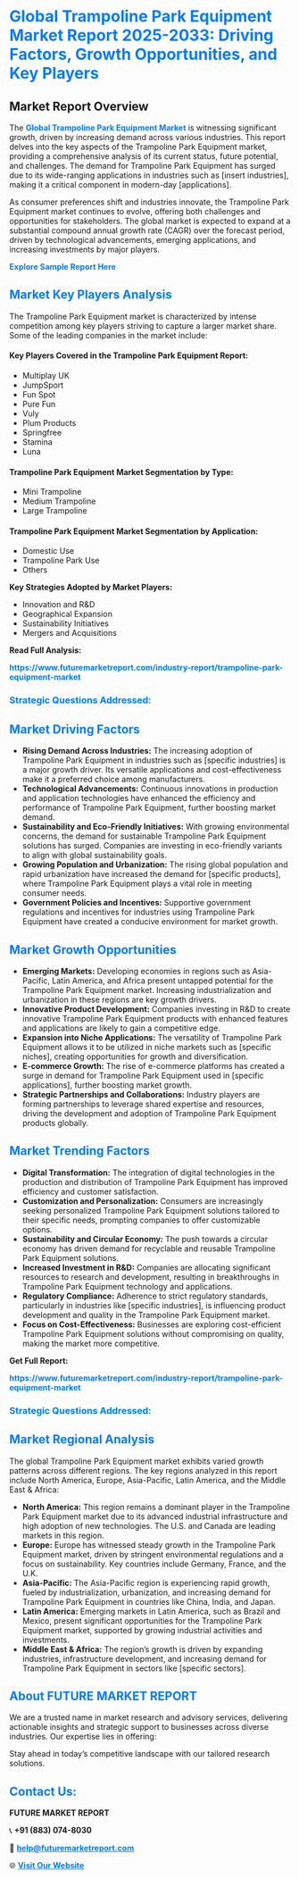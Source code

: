 <h1 style="color: #007BFF;">Global Trampoline Park Equipment Market Report 2025-2033: Driving Factors, Growth Opportunities, and Key Players</h1>

<section id="overview">
<h2>Market Report Overview</h2>
<p>The <a href="https://www.futuremarketreport.com/industry-report/trampoline-park-equipment-market" style="color: #007BFF; text-decoration: none;"><strong>Global Trampoline Park Equipment Market</strong></a> is witnessing significant growth, driven by increasing demand across various industries. This report delves into the key aspects of the Trampoline Park Equipment market, providing a comprehensive analysis of its current status, future potential, and challenges. The demand for Trampoline Park Equipment has surged due to its wide-ranging applications in industries such as [insert industries], making it a critical component in modern-day [applications].</p>
<p>As consumer preferences shift and industries innovate, the Trampoline Park Equipment market continues to evolve, offering both challenges and opportunities for stakeholders. The global market is expected to expand at a substantial compound annual growth rate (CAGR) over the forecast period, driven by technological advancements, emerging applications, and increasing investments by major players.</p>
</section>

<section id="overview">
<p><a href="https://www.futuremarketreport.com/request-sample/reportId=62359" style="color: #007BFF; text-decoration: none;"><strong>Explore Sample Report Here</strong></a></p>
</section>

<section id="key-players">
<h2 style="color: #007BFF;">Market Key Players Analysis</h2>
<p>The Trampoline Park Equipment market is characterized by intense competition among key players striving to capture a larger market share. Some of the leading companies in the market include:</p>
<h4>Key Players Covered in the Trampoline Park Equipment Report:</h4>
<ul><li>Multiplay UK</li><li>JumpSport</li><li>Fun Spot</li><li>Pure Fun</li><li>Vuly</li><li>Plum Products</li><li>Springfree</li><li>Stamina</li><li>Luna</li></ul>
<h4>Trampoline Park Equipment Market Segmentation by Type:</h4>
<ul><li>Mini Trampoline</li><li>Medium Trampoline</li><li>Large Trampoline</li></ul>

<h4>Trampoline Park Equipment Market Segmentation by Application:</h4>
<ul><li>Domestic Use</li><li>Trampoline Park Use</li><li>Others</li></ul>
<p><strong>Key Strategies Adopted by Market Players:</strong></p>
<ul>
<li>Innovation and R&D</li>
<li>Geographical Expansion</li>
<li>Sustainability Initiatives</li>
<li>Mergers and Acquisitions</li>
</ul>
</section>

<section>
<p><strong>Read Full Analysis: </strong></p><a href="https://www.futuremarketreport.com/industry-report/trampoline-park-equipment-market" style="color: #007BFF; text-decoration: none;"><strong>https://www.futuremarketreport.com/industry-report/trampoline-park-equipment-market</strong></a>
<h3 style="color: #007BFF;">Strategic Questions Addressed:</h3>
</section>

<section id="driving-factors">
<h2 style="color: #007BFF;">Market Driving Factors</h2>
<ul>
<li><strong>Rising Demand Across Industries:</strong> The increasing adoption of Trampoline Park Equipment in industries such as [specific industries] is a major growth driver. Its versatile applications and cost-effectiveness make it a preferred choice among manufacturers.</li>
<li><strong>Technological Advancements:</strong> Continuous innovations in production and application technologies have enhanced the efficiency and performance of Trampoline Park Equipment, further boosting market demand.</li>
<li><strong>Sustainability and Eco-Friendly Initiatives:</strong> With growing environmental concerns, the demand for sustainable Trampoline Park Equipment solutions has surged. Companies are investing in eco-friendly variants to align with global sustainability goals.</li>
<li><strong>Growing Population and Urbanization:</strong> The rising global population and rapid urbanization have increased the demand for [specific products], where Trampoline Park Equipment plays a vital role in meeting consumer needs.</li>
<li><strong>Government Policies and Incentives:</strong> Supportive government regulations and incentives for industries using Trampoline Park Equipment have created a conducive environment for market growth.</li>
</ul>
</section>

<section id="growth-opportunities">
<h2 style="color: #007BFF;">Market Growth Opportunities</h2>
<ul>
<li><strong>Emerging Markets:</strong> Developing economies in regions such as Asia-Pacific, Latin America, and Africa present untapped potential for the Trampoline Park Equipment market. Increasing industrialization and urbanization in these regions are key growth drivers.</li>
<li><strong>Innovative Product Development:</strong> Companies investing in R&D to create innovative Trampoline Park Equipment products with enhanced features and applications are likely to gain a competitive edge.</li>
<li><strong>Expansion into Niche Applications:</strong> The versatility of Trampoline Park Equipment allows it to be utilized in niche markets such as [specific niches], creating opportunities for growth and diversification.</li>
<li><strong>E-commerce Growth:</strong> The rise of e-commerce platforms has created a surge in demand for Trampoline Park Equipment used in [specific applications], further boosting market growth.</li>
<li><strong>Strategic Partnerships and Collaborations:</strong> Industry players are forming partnerships to leverage shared expertise and resources, driving the development and adoption of Trampoline Park Equipment products globally.</li>
</ul>
</section>

<section id="trending-factors">
<h2 style="color: #007BFF;">Market Trending Factors</h2>
<ul>
<li><strong>Digital Transformation:</strong> The integration of digital technologies in the production and distribution of Trampoline Park Equipment has improved efficiency and customer satisfaction.</li>
<li><strong>Customization and Personalization:</strong> Consumers are increasingly seeking personalized Trampoline Park Equipment solutions tailored to their specific needs, prompting companies to offer customizable options.</li>
<li><strong>Sustainability and Circular Economy:</strong> The push towards a circular economy has driven demand for recyclable and reusable Trampoline Park Equipment solutions.</li>
<li><strong>Increased Investment in R&D:</strong> Companies are allocating significant resources to research and development, resulting in breakthroughs in Trampoline Park Equipment technology and applications.</li>
<li><strong>Regulatory Compliance:</strong> Adherence to strict regulatory standards, particularly in industries like [specific industries], is influencing product development and quality in the Trampoline Park Equipment market.</li>
<li><strong>Focus on Cost-Effectiveness:</strong> Businesses are exploring cost-efficient Trampoline Park Equipment solutions without compromising on quality, making the market more competitive.</li>
</ul>
</section>

<section>
<p><strong>Get Full Report: </strong></p><a href="https://www.futuremarketreport.com/industry-report/trampoline-park-equipment-market" style="color: #007BFF; text-decoration: none;"><strong>https://www.futuremarketreport.com/industry-report/trampoline-park-equipment-market</strong></a>
<h3 style="color: #007BFF;">Strategic Questions Addressed:</h3>
</section>


<section id="regional-analysis">
<h2 style="color: #007BFF;">Market Regional Analysis</h2>
<p>The global Trampoline Park Equipment market exhibits varied growth patterns across different regions. The key regions analyzed in this report include North America, Europe, Asia-Pacific, Latin America, and the Middle East & Africa:</p>
<ul>
<li><strong>North America:</strong> This region remains a dominant player in the Trampoline Park Equipment market due to its advanced industrial infrastructure and high adoption of new technologies. The U.S. and Canada are leading markets in this region.</li>
<li><strong>Europe:</strong> Europe has witnessed steady growth in the Trampoline Park Equipment market, driven by stringent environmental regulations and a focus on sustainability. Key countries include Germany, France, and the U.K.</li>
<li><strong>Asia-Pacific:</strong> The Asia-Pacific region is experiencing rapid growth, fueled by industrialization, urbanization, and increasing demand for Trampoline Park Equipment in countries like China, India, and Japan.</li>
<li><strong>Latin America:</strong> Emerging markets in Latin America, such as Brazil and Mexico, present significant opportunities for the Trampoline Park Equipment market, supported by growing industrial activities and investments.</li>
<li><strong>Middle East & Africa:</strong> The region’s growth is driven by expanding industries, infrastructure development, and increasing demand for Trampoline Park Equipment in sectors like [specific sectors].</li>
</ul>
</section>

<footer>
<h2 style="color: #007BFF;">About FUTURE MARKET REPORT</h2>
<p>We are a trusted name in market research and advisory services, delivering actionable insights and strategic support to businesses across diverse industries. Our expertise lies in offering:</p>

<p>Stay ahead in today’s competitive landscape with our tailored research solutions.</p>

<h2 style="color: #007BFF;">Contact Us:</h2>
<p><strong>FUTURE MARKET REPORT</strong></p>
<p>📞 <strong>+91 (883) 074-8030</strong></p>
<p>📧 <strong><a href="mailto:help@futuremarketreport.com" style="color: #007BFF;">help@futuremarketreport.com</a></strong></p>
<p>🌐 <strong><a href="https://www.futuremarketreport.com/" style="color: #007BFF;">Visit Our Website</a></strong></p>
</footer>